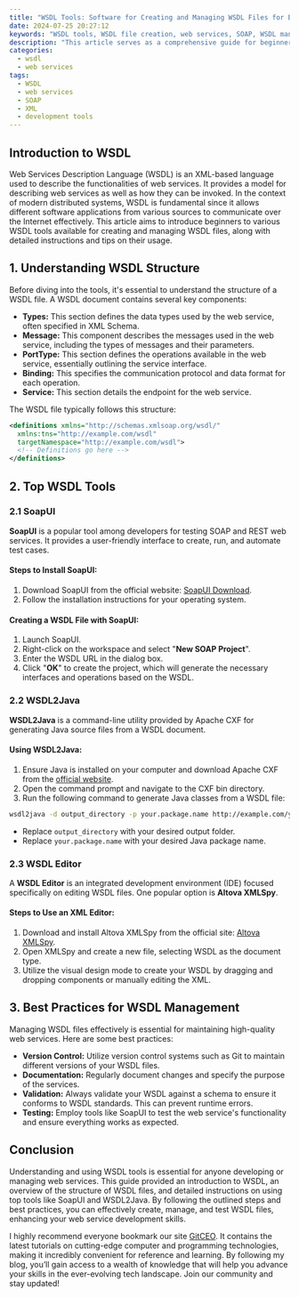 ```yaml
---
title: "WSDL Tools: Software for Creating and Managing WSDL Files for Beginners"
date: 2024-07-25 20:27:12
keywords: "WSDL tools, WSDL file creation, web services, SOAP, WSDL management software, XML, beginners tutorial"
description: "This article serves as a comprehensive guide for beginners on WSDL tools, detailing essential software for creating and managing WSDL files. It encompasses an introduction to WSDL, its importance in web services, and a thorough explanation of the available tools. Additionally, it includes step-by-step instructions for utilizing these tools and tips for effective WSDL file management. This guide is aimed at newcomers who wish to gain a solid understanding of WSDL and its necessary tools, emphasizing practical, hands-on learning experiences that will enhance their skills in web service development."
categories:
  - wsdl
  - web services
tags:
  - WSDL
  - web services
  - SOAP
  - XML
  - development tools
---
```


## Introduction to WSDL

Web Services Description Language (WSDL) is an XML-based language used to describe the functionalities of web services. It provides a model for describing web services as well as how they can be invoked. In the context of modern distributed systems, WSDL is fundamental since it allows different software applications from various sources to communicate over the Internet effectively. This article aims to introduce beginners to various WSDL tools available for creating and managing WSDL files, along with detailed instructions and tips on their usage.

<!-- more -->

## 1. Understanding WSDL Structure

Before diving into the tools, it's essential to understand the structure of a WSDL file. A WSDL document contains several key components:

- **Types:** This section defines the data types used by the web service, often specified in XML Schema.
- **Message:** This component describes the messages used in the web service, including the types of messages and their parameters.
- **PortType:** This section defines the operations available in the web service, essentially outlining the service interface.
- **Binding:** This specifies the communication protocol and data format for each operation.
- **Service:** This section details the endpoint for the web service.

The WSDL file typically follows this structure:

```xml
<definitions xmlns="http://schemas.xmlsoap.org/wsdl/"
  xmlns:tns="http://example.com/wsdl"
  targetNamespace="http://example.com/wsdl">
  <!-- Definitions go here -->
</definitions>
```

## 2. Top WSDL Tools

### 2.1 SoapUI

**SoapUI** is a popular tool among developers for testing SOAP and REST web services. It provides a user-friendly interface to create, run, and automate test cases. 

#### Steps to Install SoapUI:

1. Download SoapUI from the official website: [SoapUI Download](https://www.soapui.org/downloads/soapui-open-source.html).
2. Follow the installation instructions for your operating system.

#### Creating a WSDL File with SoapUI:

1. Launch SoapUI.
2. Right-click on the workspace and select "**New SOAP Project**".
3. Enter the WSDL URL in the dialog box.
4. Click "**OK**" to create the project, which will generate the necessary interfaces and operations based on the WSDL.

### 2.2 WSDL2Java

**WSDL2Java** is a command-line utility provided by Apache CXF for generating Java source files from a WSDL document.

#### Using WSDL2Java:

1. Ensure Java is installed on your computer and download Apache CXF from the [official website](https://cxf.apache.org/download.html).
2. Open the command prompt and navigate to the CXF bin directory.
3. Run the following command to generate Java classes from a WSDL file:

```bash
wsdl2java -d output_directory -p your.package.name http://example.com/your.wsdl
```

- Replace `output_directory` with your desired output folder.
- Replace `your.package.name` with your desired Java package name.

### 2.3 WSDL Editor

A **WSDL Editor** is an integrated development environment (IDE) focused specifically on editing WSDL files. One popular option is **Altova XMLSpy**.

#### Steps to Use an XML Editor:

1. Download and install Altova XMLSpy from the official site: [Altova XMLSpy](https://www.altova.com/xmlspy).
2. Open XMLSpy and create a new file, selecting WSDL as the document type.
3. Utilize the visual design mode to create your WSDL by dragging and dropping components or manually editing the XML.

## 3. Best Practices for WSDL Management

Managing WSDL files effectively is essential for maintaining high-quality web services. Here are some best practices:

- **Version Control:** Utilize version control systems such as Git to maintain different versions of your WSDL files.
- **Documentation:** Regularly document changes and specify the purpose of the services.
- **Validation:** Always validate your WSDL against a schema to ensure it conforms to WSDL standards. This can prevent runtime errors.
- **Testing:** Employ tools like SoapUI to test the web service's functionality and ensure everything works as expected.

## Conclusion

Understanding and using WSDL tools is essential for anyone developing or managing web services. This guide provided an introduction to WSDL, an overview of the structure of WSDL files, and detailed instructions on using top tools like SoapUI and WSDL2Java. By following the outlined steps and best practices, you can effectively create, manage, and test WSDL files, enhancing your web service development skills.

I highly recommend everyone bookmark our site [GitCEO](https://gitceo.com). It contains the latest tutorials on cutting-edge computer and programming technologies, making it incredibly convenient for reference and learning. By following my blog, you’ll gain access to a wealth of knowledge that will help you advance your skills in the ever-evolving tech landscape. Join our community and stay updated!